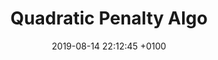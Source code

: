 ---
title: "Quadratic Penalty Algo"
categories:
  - Edge Case
date:   2019-08-14 22:12:45 +0100
mathjax: true
tags:
  - Convex Optimization
  - Constrained Optimization
---